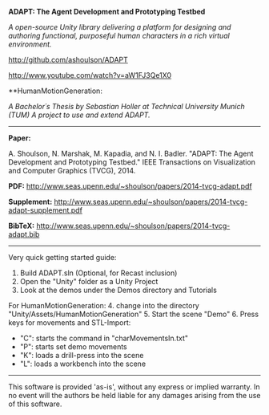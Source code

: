 **ADAPT: The Agent Development and Prototyping Testbed**

*A open-source Unity library delivering a platform for designing and authoring functional, purposeful human characters in a rich virtual environment.* 

http://github.com/ashoulson/ADAPT

http://www.youtube.com/watch?v=aW1FJ3Qe1X0

**HumanMotionGeneration:

*A Bachelor´s Thesis by Sebastian Holler at Technical University Munich (TUM)*
*A project to use and extend ADAPT.*

---

**Paper:**

A. Shoulson, N. Marshak, M. Kapadia, and N. I. Badler. "ADAPT: The Agent Development and Prototyping Testbed." IEEE Transactions on Visualization and Computer Graphics (TVCG), 2014.

**PDF:** http://www.seas.upenn.edu/~shoulson/papers/2014-tvcg-adapt.pdf

**Supplement:** http://www.seas.upenn.edu/~shoulson/papers/2014-tvcg-adapt-supplement.pdf

**BibTeX:** http://www.seas.upenn.edu/~shoulson/papers/2014-tvcg-adapt.bib

---

Very quick getting started guide:

1. Build ADAPT.sln (Optional, for Recast inclusion)
2. Open the "Unity" folder as a Unity Project
3. Look at the demos under the Demos directory and Tutorials

For HumanMotionGeneration:
4. change into the directory "Unity/Assets/HumanMotionGeneration"
5. Start the scene "Demo"
6. Press keys for movements and STL-Import:
- "C": starts the command in "charMovementsIn.txt"
- "P": starts set demo movements
- "K": loads a drill-press into the scene
- "L": loads a workbench into the scene

---

This software is provided 'as-is', without any express or implied warranty. In no event will the authors be held liable for any damages arising from the use of this software.
